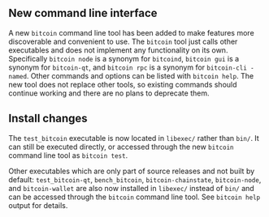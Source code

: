 New command line interface
--------------------------

A new `bitcoin` command line tool has been added to make features more
discoverable and convenient to use. The `bitcoin` tool just calls other
executables and does not implement any functionality on its own. Specifically
`bitcoin node` is a synonym for `bitcoind`, `bitcoin gui` is a synonym for
`bitcoin-qt`, and `bitcoin rpc` is a synonym for `bitcoin-cli -named`. Other
commands and options can be listed with `bitcoin help`. The new tool does not
replace other tools, so existing commands should continue working and there are
no plans to deprecate them.

Install changes
---------------

The `test_bitcoin` executable is now located in `libexec/` rather than `bin/`.
It can still be executed directly, or accessed through the new `bitcoin` command
line tool as `bitcoin test`.

Other executables which are only part of source releases and not built by
default: `test_bitcoin-qt`, `bench_bitcoin`, `bitcoin-chainstate`,
`bitcoin-node`, and `bitcoin-wallet`  are also now installed in `libexec/`
instead of `bin/` and can be accessed through the `bitcoin` command line tool.
See `bitcoin help` output for details.
